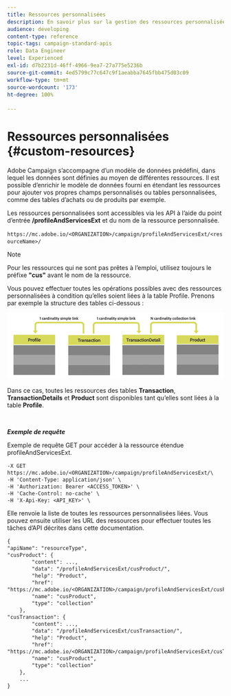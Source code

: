 ```yaml
---
title: Ressources personnalisées
description: En savoir plus sur la gestion des ressources personnalisées avec les API.
audience: developing
content-type: reference
topic-tags: campaign-standard-apis
role: Data Engineer
level: Experienced
exl-id: d7b2231d-46ff-4966-9ea7-27a775e5236b
source-git-commit: 4ed5799c77c647c9f1aeabba7645fbb475d03c09
workflow-type: tm+mt
source-wordcount: '173'
ht-degree: 100%

---
```


# Ressources personnalisées {#custom-resources}

Adobe Campaign s’accompagne d’un modèle de données prédéfini, dans lequel les données sont définies au moyen de différentes ressources. Il est possible d’enrichir le modèle de données fourni en étendant les ressources pour ajouter vos propres champs personnalisés ou tables personnalisées, comme des tables d’achats ou de produits par exemple.

Les ressources personnalisées sont accessibles via les API à l’aide du point d’entrée **/profileAndServicesExt** et du nom de la ressource personnalisée.

`https://mc.adobe.io/<ORGANIZATION>/campaign/profileAndServicesExt/<resourceName>/`

>[!NOTE]
>
>Pour les ressources qui ne sont pas prêtes à l’emploi, utilisez toujours le préfixe <b>&quot;cus&quot;</b> avant le nom de la ressource.

Vous pouvez effectuer toutes les opérations possibles avec des ressources personnalisées à condition qu’elles soient liées à la table Profile. Prenons par exemple la structure des tables ci-dessous :

![texte alternatif](assets/cusresources.png)

Dans ce cas, toutes les ressources des tables **Transaction**, **TransactionDetails** et **Product** sont disponibles tant qu’elles sont liées à la table **Profile**.

<br/>

***Exemple de requête***

Exemple de requête GET pour accéder à la ressource étendue profileAndServicesExt.

```
-X GET https://mc.adobe.io/<ORGANIZATION>/campaign/profileAndServicesExt/\
-H 'Content-Type: application/json' \
-H 'Authorization: Bearer <ACCESS_TOKEN>' \
-H 'Cache-Control: no-cache' \
-H 'X-Api-Key: <API_KEY>' \
```

Elle renvoie la liste de toutes les ressources personnalisées liées. Vous pouvez ensuite utiliser les URL des ressources pour effectuer toutes les tâches d’API décrites dans cette documentation.

```
{
"apiName": "resourceType",
"cusProduct": {
        "content": ...,
        "data": "/profileAndServicesExt/cusProduct/",
        "help": "Product",
        "href": "https://mc.adobe.io/<ORGANIZATION>/campaign/profileAndServicesExt/cusProduct/metadata",
        "name": "cusProduct",
        "type": "collection"
    },
"cusTransaction": {
        "content": ...,
        "data": "/profileAndServicesExt/cusTransaction/",
        "help": "Product",
        "href": "https://mc.adobe.io/<ORGANIZATION>/campaign/profileAndServicesExt/cusTransaction/metadata",
        "name": "cusProduct",
        "type": "collection"
    },
    ...
}
```
